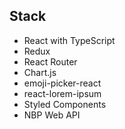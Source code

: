 ## Stack

- React with TypeScript
- Redux
- React Router
- Chart.js
- emoji-picker-react
- react-lorem-ipsum
- Styled Components
- NBP Web API
